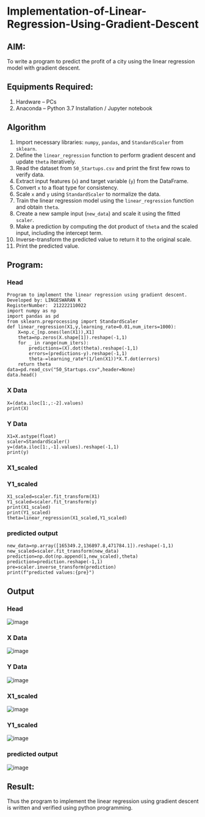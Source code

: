 # Implementation-of-Linear-Regression-Using-Gradient-Descent

## AIM:
To write a program to predict the profit of a city using the linear regression model with gradient descent.

## Equipments Required:
1. Hardware – PCs
2. Anaconda – Python 3.7 Installation / Jupyter notebook

## Algorithm
1. Import necessary libraries: `numpy`, `pandas`, and `StandardScaler` from `sklearn`.
2. Define the `linear_regression` function to perform gradient descent and update `theta` iteratively.
3. Read the dataset from `50_Startups.csv` and print the first few rows to verify data.
4. Extract input features (`x`) and target variable (`y`) from the DataFrame.
5. Convert `x` to a float type for consistency.
6. Scale `x` and `y` using `StandardScaler` to normalize the data.
7. Train the linear regression model using the `linear_regression` function and obtain `theta`.
8. Create a new sample input (`new_data`) and scale it using the fitted `scaler`.
9. Make a prediction by computing the dot product of `theta` and the scaled input, including the intercept term.
10. Inverse-transform the predicted value to return it to the original scale.
11. Print the predicted value.
## Program:
### Head
```
Program to implement the linear regression using gradient descent.
Developed by: LINGESWARAN K
RegisterNumber:  212222110022
import numpy as np
import pandas as pd
from sklearn.preprocessing import StandardScaler
def linear_regression(X1,y,learning_rate=0.01,num_iters=1000):
    X=np.c_[np.ones(len(X1)),X1]
    theta=np.zeros(X.shape[1]).reshape(-1,1)
    for _ in range(num_iters):
        predictions=(X).dot(theta).reshape(-1,1)
        errors=(predictions-y).reshape(-1,1)
        theta-=learning_rate*(1/len(X1))*X.T.dot(errors)
    return theta
data=pd.read_csv("50_Startups.csv",header=None)
data.head()
```
### X Data
```
X=(data.iloc[1:,:-2].values)
print(X)
```
### Y Data
```
X1=X.astype(float)
scaler=StandardScaler()
y=(data.iloc[1:,-1].values).reshape(-1,1)
print(y)
```
### X1_scaled
### Y1_scaled
```
X1_scaled=scaler.fit_transform(X1)
Y1_scaled=scaler.fit_transform(y)
print(X1_scaled)
print(Y1_scaled)
theta=linear_regression(X1_scaled,Y1_scaled)
```
### predicted output
```
new_data=np.array([165349.2,136897.8,471784.1]).reshape(-1,1)
new_scaled=scaler.fit_transform(new_data)
prediction=np.dot(np.append(1,new_scaled),theta)
prediction=prediction.reshape(-1,1)
pre=scaler.inverse_transform(prediction)
print(f"predicted values:{pre}")
```
## Output
### Head
![image](https://github.com/user-attachments/assets/404e59f4-7c17-4659-94e4-6bdecff09640)
### X Data
![image](https://github.com/user-attachments/assets/ee77f167-4800-4575-a353-114868356425)
### Y Data
![image](https://github.com/user-attachments/assets/87c2e744-ccd3-41c9-911a-1842b16f4c93)
### X1_scaled
![image](https://github.com/user-attachments/assets/4e6c3aad-3b6b-4159-b4af-e1763476179f)
### Y1_scaled
![image](https://github.com/user-attachments/assets/310052f1-54dc-4cc6-bbdb-c4ae6cce3f8f)
### predicted output
![image](https://github.com/user-attachments/assets/85810f99-58f0-4120-aa83-39e0e25e258d)





## Result:
Thus the program to implement the linear regression using gradient descent is written and verified using python programming.
